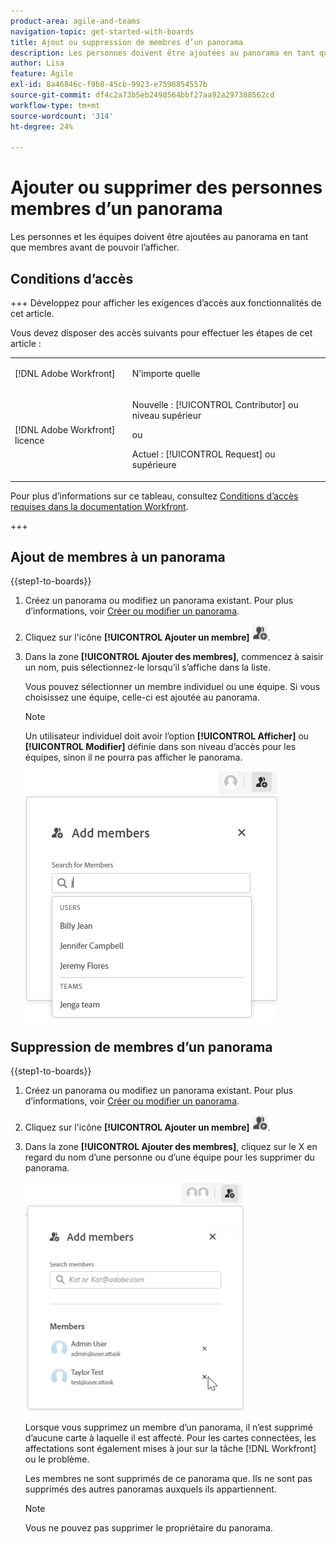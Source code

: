 ```yaml
---
product-area: agile-and-teams
navigation-topic: get-started-with-boards
title: Ajout ou suppression de membres d’un panorama
description: Les personnes doivent être ajoutées au panorama en tant que membres avant de pouvoir l’afficher et d’être affectées aux cartes.
author: Lisa
feature: Agile
exl-id: 8a46846c-f9b8-45cb-9923-e7596854557b
source-git-commit: df4c2a73b5eb2498564bbf27aa92a297388562cd
workflow-type: tm+mt
source-wordcount: '314'
ht-degree: 24%

---
```


# Ajouter ou supprimer des personnes membres d’un panorama

Les personnes et les équipes doivent être ajoutées au panorama en tant que membres avant de pouvoir l’afficher.

## Conditions d’accès

+++ Développez pour afficher les exigences d’accès aux fonctionnalités de cet article.

Vous devez disposer des accès suivants pour effectuer les étapes de cet article :

<table style="table-layout:auto"> 
 <col> 
 <col> 
 <tbody> 
  <tr> 
   <td role="rowheader">[!DNL Adobe Workfront]</td> 
   <td> <p>N’importe quelle</p> </td> 
  </tr> 
  <tr> 
   <td role="rowheader">[!DNL Adobe Workfront] licence</td> 
   <td> 
   <p>Nouvelle : [!UICONTROL Contributor] ou niveau supérieur</p> 
   <p>ou</p>
   <p>Actuel : [!UICONTROL Request] ou supérieure</p>
   </td> 
  </tr> 
 </tbody> 
</table>

Pour plus d’informations sur ce tableau, consultez [Conditions d’accès requises dans la documentation Workfront](/help/quicksilver/administration-and-setup/add-users/access-levels-and-object-permissions/access-level-requirements-in-documentation.md).

+++

## Ajout de membres à un panorama

{{step1-to-boards}}

1. Créez un panorama ou modifiez un panorama existant. Pour plus d’informations, voir [Créer ou modifier un panorama](../../agile/get-started-with-boards/create-edit-board.md).
1. Cliquez sur l&#39;icône **[!UICONTROL Ajouter un membre]** ![Ajouter des membres](assets/boards-addmember-spectrum-25x25.png).
1. Dans la zone **[!UICONTROL Ajouter des membres]**, commencez à saisir un nom, puis sélectionnez-le lorsqu’il s’affiche dans la liste.

   Vous pouvez sélectionner un membre individuel ou une équipe. Si vous choisissez une équipe, celle-ci est ajoutée au panorama.

   >[!NOTE]
   >
   >Un utilisateur individuel doit avoir l’option **[!UICONTROL Afficher]** ou **[!UICONTROL Modifier]** définie dans son niveau d’accès pour les équipes, sinon il ne pourra pas afficher le panorama.


   ![Ajouter des membres au panorama](assets/boards-add-members.png)

## Suppression de membres d’un panorama

{{step1-to-boards}}

1. Créez un panorama ou modifiez un panorama existant. Pour plus d’informations, voir [Créer ou modifier un panorama](../../agile/get-started-with-boards/create-edit-board.md).
1. Cliquez sur l&#39;icône **[!UICONTROL Ajouter un membre]** ![Ajouter des membres](assets/boards-addmember-spectrum-25x25.png).
1. Dans la zone **[!UICONTROL Ajouter des membres]**, cliquez sur le X en regard du nom d’une personne ou d’une équipe pour les supprimer du panorama.

   ![Supprimer un membre du panorama](assets/boards-remove-member-from-board-350x367.png)

   Lorsque vous supprimez un membre d’un panorama, il n’est supprimé d’aucune carte à laquelle il est affecté. Pour les cartes connectées, les affectations sont également mises à jour sur la tâche [!DNL Workfront] ou le problème.

   Les membres ne sont supprimés de ce panorama que. Ils ne sont pas supprimés des autres panoramas auxquels ils appartiennent.

   >[!NOTE]
   >
   >Vous ne pouvez pas supprimer le propriétaire du panorama.

